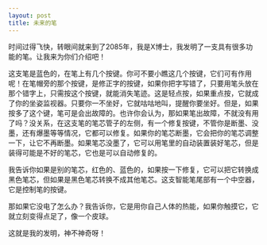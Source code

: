 ```yaml
---
layout: post
title: 未来的笔
---
```



时间过得飞快，转眼间就来到了2085年，我是X博士，我发明了一支具有很多功能的笔。让我来为你们介绍吧！

这支笔是蓝色的，在笔上有几个按键。你可不要小瞧这几个按键，它们可有作用呢！在笔帽旁的那个按键，是修正字的按键，如果你把字写错了，只要用笔头放在那个错字上，只需按这个按键，就能消失笔迹。这是轻点按，如果重点按，它就成了你的坐姿监视器。只要你一不坐好，它就咕咕地叫，提醒你要坐好。但是，如果按多了这个键，笔可是会出故障的。也许你会认为，那如果笔出故障，不就没有用了吗？没关系，在这支笔的笔芯管子的左侧，有一个修复按键，不管你是断墨、没墨，还有爆墨等等情况，它都可以修复。如果你的笔芯断墨，它会把你的笔芯调整一下，让它不再断墨。如果笔芯没墨了，它可以用笔里的自动装置装好笔芯，但是装得可能是不好的笔芯，它也是可以自动修复的。

我告诉你如果是别的笔芯，红色的、蓝色的，如果按一下修复，它可以把它转换成黑色笔芯，但如果是黑色笔芯转换不成其他笔芯。这支智能笔尾部有一个中空器，它是控制笔的按键。

那如果它没电了怎么办？我告诉你，它是用你自己人体的热能，如果你触摸它，它就立刻变得点足了，像一个皮球。

这就是我的发明，神不神奇呀！
